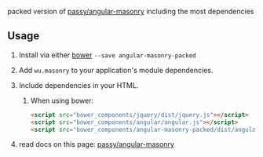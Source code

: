 packed version of [passy/angular-masonry](https://github.com/passy/angular-masonry) including the most dependencies

## Usage

1. Install via either [bower](http://bower.io/)
    `--save angular-masonry-packed`
2. Add `wu.masonry` to your application's module dependencies.
3. Include dependencies in your HTML.
    1. When using bower:
        
        ```html
        <script src="bower_components/jquery/dist/jquery.js"></script>
	    <script src="bower_components/angular/angular.js"></script>
	    <script src="bower_components/angular-masonry-packed/dist/angular-masonry-packed.js"></script>
        ```
        
4. read docs on this page: [passy/angular-masonry](https://github.com/passy/angular-masonry)